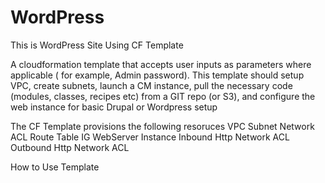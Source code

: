 # WordPress
This is WordPress Site Using CF Template

A cloudformation template that accepts user inputs as parameters where applicable ( for example, Admin password). This template should setup VPC, create subnets, launch a CM instance, pull the necessary code (modules, classes, recipes etc) from a GIT repo (or S3), and configure the web instance for basic Drupal or Wordpress setup

The CF Template provisions the following resoruces
 VPC
 Subnet
 Network ACL 
 Route Table
 IG
 WebServer Instance
 Inbound Http Network ACL
 Outbound Http Network ACL
 
 How to Use Template
 
